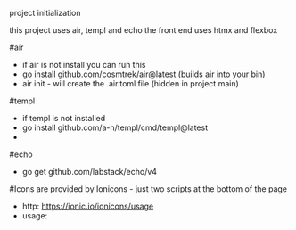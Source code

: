 project initialization

this project uses air, templ and echo
the front end uses htmx and flexbox

#air
- if air is not  install you can run this
- go install github.com/cosmtrek/air@latest (builds air into your bin)
- air init - will create the .air.toml file (hidden in project main)

#templ
- if templ is not installed
- go install github.com/a-h/templ/cmd/templ@latest
-
#echo
- go get github.com/labstack/echo/v4



#Icons are provided by Ionicons - just two scripts at the bottom of the page
- http: https://ionic.io/ionicons/usage
- usage: <ion-icon name="heart"></ion-icon>

